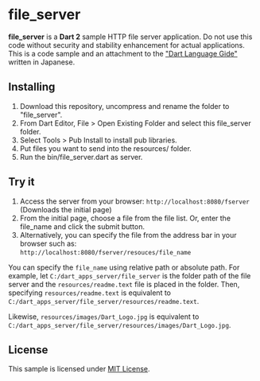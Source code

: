 file_server
==
 
**file_server** is a **Dart 2** sample HTTP file server application. Do not use this code without security and stability enhancement for actual applications. This is a code sample and an attachment to the ["Dart Language Gide"](http://www.cresc.co.jp/tech/java/Google_Dart/DartLanguageGuide.pdf) written in Japanese.

## Installing  
  1. Download this repository, uncompress and rename the folder to "file_server".
  2. From Dart Editor, File > Open Existing Folder and select this file_server folder.
  3. Select Tools > Pub Install to install pub libraries.
  4. Put files you want to send into the resources/ folder.
  5. Run the bin/file_server.dart as server.

## Try it
  1. Access the server from your browser:
    `http://localhost:8080/fserver` (Downloads the initial page)  
  2. From the initial page, choose a file from the file list. 
      Or, enter the file_name and click the submit button.  
  3. Alternatively, you can specify the file from the address bar in your browser
  such as:   
    `http://localhost:8080/fserver/resouces/file_name`

  You can specify the `file_name` using relative path or absolute path. For example,
    let `C:/dart_apps_server/file_server` is the folder path of the file
    server and the `resources/readme.text` file is placed in the folder. Then,
    specifying `resources/readme.text` is equivalent to
    `C:/dart_apps_server/file_server/resources/readme.text`.

  Likewise, `resources/images/Dart_Logo.jpg` is equivalent to
    `C:/dart_apps_server/file_server/resources/images/Dart_Logo.jpg`.

## License
This sample is licensed under [MIT License](http://www.opensource.org/licenses/mit-license.php).